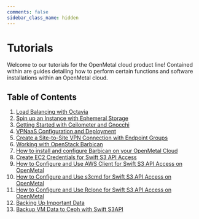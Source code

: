 ```yaml
---
comments: false
sidebar_class_name: hidden
---
```


# Tutorials

Welcome to our tutorials for the OpenMetal cloud product line! Contained within are
guides detailing how to perform certain functions and software installations
within an OpenMetal cloud.

## Table of Contents

1. [Load Balancing with Octavia](./lb-with-octavia.md)
2. [Spin up an Instance with Ephemeral Storage](./ephemeral-storage.md)
3. [Getting Started with Ceilometer and Gnocchi](./telemetry.md)
4. [VPNaaS Configuration and Deployment](./vpnaas-configure-deploy.obsolete)
5. [Create a Site-to-Site VPN Connection with Endpoint Groups](./create-site-to-site-vpn.md)
6. [Working with OpenStack Barbican](intro-to-barbican.md)
7. [How to install and configure Barbican on your OpenMetal Cloud](install-barbican.md)
8. [Create EC2 Credentials for Swift S3 API Access](swift-api-s3.md)
9. [How to Configure and Use AWS Client for Swift S3 API Access on OpenMetal](swift-s3-aws-cli.md)
10. [How to Configure and Use s3cmd for Swift S3 API Access on OpenMetal](swift-s3cmd-cli.md)
11. [How to Configure and Use Rclone for Swift S3 API Access on OpenMetal](swift-s3-rclone-cli.md)
12. [Backing Up Important Data](backing-up-your-data.md)
13. [Backup VM Data to Ceph with Swift S3API](backing-up-with-rclone.md)
